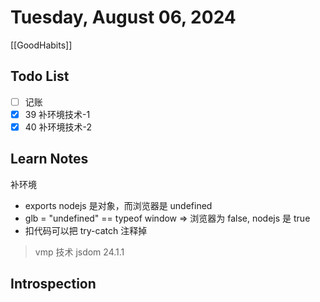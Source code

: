 # Tuesday, August 06, 2024

[[GoodHabits]]

## Todo List

- [ ] 记账
- [x] 39 补环境技术-1
- [x] 40 补环境技术-2

## Learn Notes

补环境

- exports nodejs 是对象，而浏览器是 undefined
- glb = "undefined" == typeof window => 浏览器为 false, nodejs 是 true
- 扣代码可以把 try-catch 注释掉

> vmp 技术
> jsdom 24.1.1

## Introspection
